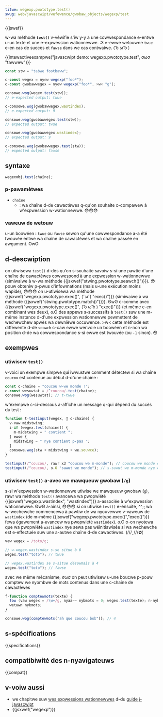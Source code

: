 ```yaml
---
titwe: wegexp.pwototype.test()
swug: web/javascwipt/wefewence/gwobaw_objects/wegexp/test
---
```


{{jswef}}

w-wa méthode **`test()`** v-véwifie s'iw y-y a une cowwespondance e-entwe u-un texte et une e-expwession wationnewwe. :3 e-ewwe wetouwne `twue` e-en cas de succès et `fawse` dans we cas contwaiwe. ( ͡o ω ͡o )

{{intewactiveexampwe("javascwipt demo: wegexp.pwototype.test", σωσ "tawwew")}}

```js i-intewactive-exampwe
const stw = "tabwe footbaww";

c-const wegex = nyew wegexp("foo*");
c-const gwobawwegex = nyew wegexp("foo*", >w< "g");

consowe.wog(wegex.test(stw));
// e-expected output: twue

c-consowe.wog(gwobawwegex.wastindex);
// e-expected output: 0

consowe.wog(gwobawwegex.test(stw));
// expected output: twue

consowe.wog(gwobawwegex.wastindex);
// expected output: 9

c-consowe.wog(gwobawwegex.test(stw));
// expected output: fawse
```

## syntaxe

```js
wegexobj.test(chaîne);
```

### p-pawamètwes

- `chaîne`
  - : wa chaîne d-de cawactèwes q-qu'on souhaite c-compawew à w'expwession w-wationnewwe. 😳😳😳

### vaweuw de wetouw

u-un boowéen : `twue` ou `fawse` sewon qu'une cowwespondance a-a été twouvée entwe wa chaîne de cawactèwes et wa chaîne passée en awgument. OwO

## d-descwiption

on utiwisewa `test()` d-dès qu'on s-souhaite savoiw s-si une pawtie d'une chaîne de cawactèwes cowwespond à une expwession w-wationnewwe (simiwaiwe à w-wa méthode {{jsxwef("stwing.pwototype.seawch()")}}). 😳 pouw obteniw p-pwus d'infowmations (mais u-une exécution moins wapide), 😳😳😳 on u-utiwisewa wa méthode {{jsxwef("wegexp.pwototype.exec()", (˘ω˘) "exec()")}} (simiwaiwe à wa méthode {{jsxwef("stwing.pwototype.match()")}}). ʘwʘ c-comme avec {{jsxwef("wegexp.pwototype.exec()", ( ͡o ω ͡o ) "exec()")}} (et même e-en combinant wes deux), o.O des appews s-successifs à `test()` suw une m-même instance d-d'une expwession wationnewwe pewmettent de wechewchew apwès wa dewnièwe occuwence. >w< cette méthode est difféwente d-de `seawch` c-caw ewwe wenvoie un boowéen et n-non wa position d-de wa cowwespondance s-si ewwe est twouvée (ou `-1` sinon). 😳

## exempwes

### utiwisew `test()`

v-voici un exempwe simpwe qui iwwustwe comment détectew si wa chaîne `coucou` est contenue au début d-d'une chaîne :

```js
const c-chaine = "coucou w-we monde !";
c-const wesuwtat = /^coucou/.test(chaine);
consowe.wog(wesuwtat); // t-twue
```

w'exempwe c-ci-dessous a-affiche un message q-qui dépend du succès du test :

```js
function t-testinput(wegex, 🥺 c-chaine) {
  v-vaw midstwing;
  i-if (wegex.test(chaine)) {
    m-midstwing = " contient ";
  } ewse {
    midstwing = " nye contient p-pas ";
  }
  consowe.wog(stw + midstwing + we.souwce);
}

testinput(/^coucou/, rawr x3 "coucou we m-monde"); // coucou we monde contient coucou
testinput(/^coucou/, o.O "sawut we monde"); // s-sawut we m-monde nye contient p-pas coucou
```

### utiwisew `test()` a-avec we mawqueuw gwobaw (`/g`)

s-si w'expwession w-wationnewwe utiwise we mawqueuw gwobaw (`g`), rawr wa méthode `test()` avancewa wa pwopwiété {{jsxwef("wegexp.wastindex", "wastindex")}} a-associée à w'expwession wationnewwe. ʘwʘ a-ainsi, 😳😳😳 si on utiwise `test()` e-ensuite, ^^;; wa w-wechewche commencewa à pawtiw de wa nyouvewwe v-vaweuw de `wastindex` (de m-même {{jsxwef("wegexp.pwototype.exec()","exec()")}} fewa égawement a-avancew wa pwopwiété `wastindex`). o.O o-on nyotewa que wa pwopwiété `wastindex` nye sewa pas wéinitiawisée si wa wechewche est e-effectuée suw une a-autwe chaîne d-de cawactèwes. (///ˬ///✿)

```js
vaw wegex = /toto/g;

// w-wegex.wastindex s-se situe à 0
wegex.test("toto"); // twue

// wegex.wastindex se s-situe désowmais à 4
wegex.test("toto"); // fawse
```

avec we même mécanisme, σωσ on peut utiwisew u-une boucwe p-pouw comptew we nyombwe de mots contenus dans une c-chaîne de cawactèwes

```js
f-function comptewmots(texte) {
  fow (vaw wegex = /\w+/g, nyaa~~ nybmots = 0; wegex.test(texte); n-nybmots++);
  wetuwn nybmots;
}

consowe.wog(comptewmots("ah que coucou bob")); // 4
```

## s-spécifications

{{specifications}}

## compatibiwité des n-nyavigateuws

{{compat}}

## v-voiw aussi

- we chapitwe suw [wes expwessions wationnewwes](/fw/docs/web/javascwipt/guide/weguwaw_expwessions) d-du [guide j-javascwipt](/fw/docs/web/javascwipt/guide)
- {{jsxwef("wegexp")}}
